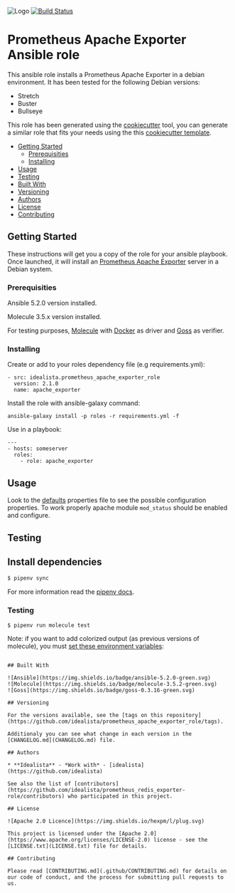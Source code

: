 ![Logo](https://raw.githubusercontent.com/idealista/prometheus_apache_exporter_role/master/logo.gif)
[![Build Status](https://travis-ci.org/idealista/prometheus_apache_exporter_role.svg?branch=master)](https://travis-ci.org/idealista/prometheus_apache_exporter_role)

# Prometheus Apache Exporter Ansible role

This ansible role installs a Prometheus Apache Exporter in a debian environment. It has been tested for the following Debian versions:
* Stretch
* Buster
* Bullseye

This role has been generated using the [cookiecutter](https://github.com/cookiecutter/cookiecutter) tool, you can generate a similar role that fits your needs using the this [cookiecutter template](https://github.com/idealista/cookiecutter-ansible-role).

- [Getting Started](#getting-started)
	- [Prerequisities](#prerequisities)
	- [Installing](#installing)
- [Usage](#usage)
- [Testing](#testing)
- [Built With](#built-with)
- [Versioning](#versioning)
- [Authors](#authors)
- [License](#license)
- [Contributing](#contributing)

## Getting Started

These instructions will get you a copy of the role for your ansible playbook. Once launched, it will install an [Prometheus Apache Exporter](https://github.com/Lusitaniae/apache_exporter) server in a Debian system.

### Prerequisities
Ansible 5.2.0 version installed.

Molecule 3.5.x version installed.

For testing purposes, [Molecule](https://molecule.readthedocs.io/) with [Docker](https://www.docker.com/) as driver and [Goss](https://github.com/aelsabbahy/goss) as verifier.

### Installing

Create or add to your roles dependency file (e.g requirements.yml):

```
- src: idealista.prometheus_apache_exporter_role
  version: 2.1.0
  name: apache_exporter
```

Install the role with ansible-galaxy command:

```
ansible-galaxy install -p roles -r requirements.yml -f
```

Use in a playbook:

```
---
- hosts: someserver
  roles:
    - role: apache_exporter
```

## Usage

Look to the [defaults](defaults/main.yml) properties file to see the possible configuration properties. To work properly apache module `mod_status` should be enabled and configure.

## Testing

## Install dependencies

```sh
$ pipenv sync
```
For more information read the [pipenv docs](https://pipenv-fork.readthedocs.io/en/latest/).

### Testing

```sh
$ pipenv run molecule test 
```
Note: if you want to add colorized output (as previous versions of molecule), you must [set these environment variables](https://www.jeffgeerling.com/blog/2020/getting-colorized-output-molecule-and-ansible-on-github-actions-ci):
```

## Built With

![Ansible](https://img.shields.io/badge/ansible-5.2.0-green.svg)
![Molecule](https://img.shields.io/badge/molecule-3.5.2-green.svg)
![Goss](https://img.shields.io/badge/goss-0.3.16-green.svg)

## Versioning

For the versions available, see the [tags on this repository](https://github.com/idealista/prometheus_apache_exporter_role/tags).

Additionaly you can see what change in each version in the [CHANGELOG.md](CHANGELOG.md) file.

## Authors

* **Idealista** - *Work with* - [idealista](https://github.com/idealista)

See also the list of [contributors](https://github.com/idealista/prometheus_redis_exporter-role/contributors) who participated in this project.

## License

![Apache 2.0 Licence](https://img.shields.io/hexpm/l/plug.svg)

This project is licensed under the [Apache 2.0](https://www.apache.org/licenses/LICENSE-2.0) license - see the [LICENSE.txt](LICENSE.txt) file for details.

## Contributing

Please read [CONTRIBUTING.md](.github/CONTRIBUTING.md) for details on our code of conduct, and the process for submitting pull requests to us.
